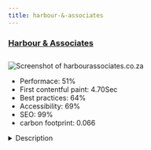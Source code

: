```yaml
---
title: harbour-&-associates
---
```


<div style="height: 3rem">
  <a href="https://harbourassociates.co.za/"><h3>Harbour & Associates</h3></a>
</div>
<img loading="lazy" src="/images/thumbs/harbourassociates.co.za.jpg" alt="Screenshot of harbourassociates.co.za" />
<ul>
  <li>Performace: 51%</li>
  <li>
    First contentful paint:
    4.70Sec
  </li>
  <li>Best practices: 64%</li>
  <li>Accessibility: 69%</li>
  <li>SEO: 99%</li>
  <li>carbon footprint: 0.066</li>
</ul>
<details>
  <summary>Description</summary>
  <p>Harbour & Associates offers business and financial services such as shelf company registrations, trust registrations, VAT & Payroll services and BEE Certificates.This client runs a very large and extensive Google Adwords campaign and we needed to update their website in order to optimize conversions from the PPC campaign. The new layout proved a huge success with an increase in conversions of more than 300%.</p>
</details>

